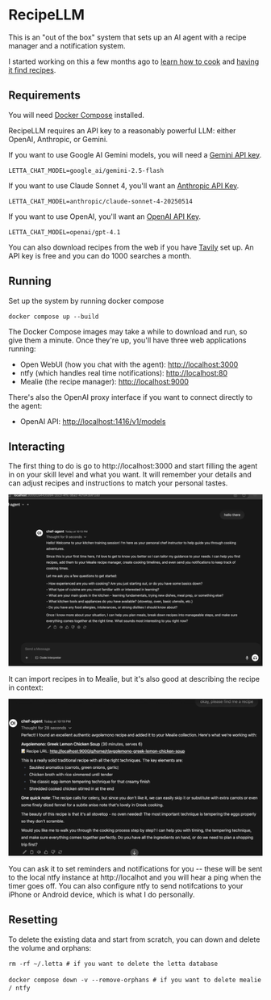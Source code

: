 # RecipeLLM

This is an "out of the box" system that sets up an AI agent with a recipe manager and a notification system.

I started working on this a few months ago to [learn how to cook](https://tersesystems.com/category/llm/) and [having it find recipes](https://tersesystems.com/blog/2025/03/01/integrating-letta-with-a-recipe-manager/).

## Requirements

You will need [Docker Compose](https://docs.docker.com/compose/install/) installed.

RecipeLLM requires an API key to a reasonably powerful LLM: either OpenAI, Anthropic, or Gemini.

If you want to use Google AI Gemini models, you will need a [Gemini API key](https://ai.google.dev/gemini-api/docs/api-key).

```
LETTA_CHAT_MODEL=google_ai/gemini-2.5-flash
```

If you want to use Claude Sonnet 4, you'll want an [Anthropic API Key](https://console.anthropic.com/settings/keys).

```
LETTA_CHAT_MODEL=anthropic/claude-sonnet-4-20250514
```

If you want to use OpenAI, you'll want an [OpenAI API Key](https://platform.openai.com/api-keys).

```
LETTA_CHAT_MODEL=openai/gpt-4.1
```

You can also download recipes from the web if you have [Tavily](https://www.tavily.com/) set up.  An API key is free and you can do 1000 searches a month.

## Running

Set up the system by running docker compose

```
docker compose up --build
```

The Docker Compose images may take a while to download and run, so give them a minute.  Once they're up, you'll have three web applications running:

* Open WebUI (how you chat with the agent): [http://localhost:3000](http://localhost:3000)
* ntfy (which handles real time notifications): [http://localhost:80](http://localhost:80)
* Mealie (the recipe manager): [http://localhost:9000](http://localhost:9000)

There's also the OpenAI proxy interface if you want to connect directly to the agent:

* OpenAI API: [http://localhost:1416/v1/models](http://localhost:1416/v1/models)

## Interacting

The first thing to do is go to http://localhost:3000 and start filling the agent in on your skill level and what you want.  It will remember your details and can adjust recipes and instructions to match your personal tastes.

![introduction](./introduction.png)

It can import recipes in to Mealie, but it's also good at describing the recipe in context:

![cooking](./cooking.png)

You can ask it to set reminders and notifications for you -- these will be sent to the local ntfy instance at http://localhot and you will hear a ping when the timer goes off.  You can also configure ntfy to send notifcations to your iPhone or Android device, which is what I do personally.

## Resetting

To delete the existing data and start from scratch, you can down and delete the volume and orphans:

```
rm -rf ~/.letta # if you want to delete the letta database

docker compose down -v --remove-orphans # if you want to delete mealie / ntfy
```
